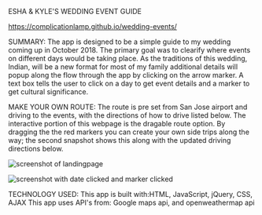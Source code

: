 ESHA & KYLE'S WEDDING EVENT GUIDE

https://complicationlamp.github.io/wedding-events/


SUMMARY:
The app is designed to be a simple guide to my wedding coming up in October 2018. The primary goal was to clearify where events on different days would be taking place. As the traditions of this wedding, Indian, will be a new format for most of my family additional details will popup along the flow through the app by clicking on the arrow marker. A text box tells the user to click on a day to get event details and a marker to get cultural significance. 

MAKE YOUR OWN ROUTE: The route is pre set from San Jose airport and driving to the events, with the directions of how to drive listed below. The interactive portion of this webpage is the dragable route option. By dragging the the red markers you can create your own side trips along the way; the second snapshot shows this along with the updated driving directions below.

![screenshot of landingpage](https://github.com/complicationlamp/mapsApiForWedding/blob/master/Screenshot-2018-4-1%20Esha%20Kyle.png)

![screenshot with date clicked and marker clicked](https://github.com/complicationlamp/mapsApiForWedding/blob/master/Screenshot-2018-4-1%20Esha%20Kyle(1).png)

TECHNOLOGY USED:
This app is built with:HTML, JavaScript, jQuery, CSS, AJAX
This app uses API's from: Google maps api, and openweathermap api
